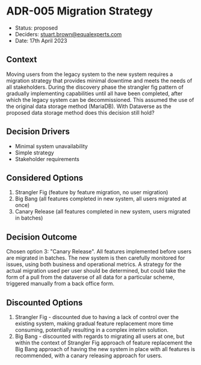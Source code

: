 # ADR-005 Migration Strategy 

- Status: proposed
- Deciders: stuart.brown@equalexperts.com
- Date: 17th April 2023
 
## Context
Moving users from the legacy system to the new system requires a migration strategy that provides minimal downtime and meets the needs of all stakeholders. During the discovery phase the strangler fig pattern of gradually implementing capabilities until all have been completed, after which the legacy system can be decommissioned. This assumed the use of the original data storage method (MariaDB). With Dataverse as the proposed data storage method does this decision still hold?
 
## Decision Drivers
- Minimal system unavailability
- Simple strategy
- Stakeholder requirements
 
## Considered Options
1. Strangler Fig (feature by feature migration, no user migration)
2. Big Bang (all features completed in new system, all users migrated at once)
3. Canary Release (all features completed in new system, users migrated in batches)
 
## Decision Outcome
Chosen option 3: "Canary Release". All features implemented before users are migrated in batches. The new system is then carefully monitored for issues, using both business and operational metrics. A strategy for the actual migration used per user should be determined, but could take the form of a pull from the dataverse of all data for a particular scheme, triggered manually from a back office form.

## Discounted Options
1. Strangler Fig - discounted due to having a lack of control over the existing system, making gradual feature replacement more time consuming, potentially resulting in a complex interim solution.
2. Big Bang - discounted with regards to migrating all users at one, but within the context of Strangler Fig approach of feature replacement the Big Bang approach of having the new system in place with all features is recommended, with a canary releasing approach for users.


